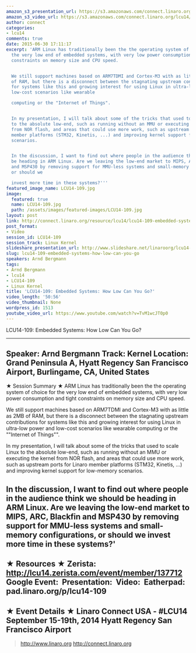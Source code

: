 ```yaml
---
amazon_s3_presentation_url: https://s3.amazonaws.com/connect.linaro.org/hkg15/Videos/09-15-Monday/LCU14-109.pdf
amazon_s3_video_url: https://s3.amazonaws.com/connect.linaro.org/lcu14/videos/09-15-Monday/LCU14-109-+Embedded+Systems-+How+Low+Can+You+Go%3F.mp4
author: connect
categories:
- lcu14
comments: true
date: 2015-06-30 17:11:17
excerpt: 'ARM Linux has traditionally been the the operating system of choice for
  the very low end of embedded systems, with very low power consumption and tight
  constraints on memory size and CPU speed.


  We still support machines based on ARM7TDMI and Cortex-M3 with as little as 2MB
  of RAM, but there is a disconnect between the stagnating upstream contributions
  for systems like this and growing interest for using Linux in ultra-low power and
  low-cost scenarios like wearable

  computing or the "Internet of Things".


  In my presentation, I will talk about some of the tricks that used to scale Linux
  to the absolute low-end, such as running without an MMU or executing the kernel
  from NOR flash, and areas that could use more work, such as upstream ports for Linaro
  member platforms (STM32, Kinetis, ...) and improving kernel support for low-memory
  scenarios.


  In the discussion, I want to find out where people in the audience think we should
  be heading in ARM Linux. Are we leaving the low-end market to MIPS, ARC, Blackfin
  and MSP430 by removing support for MMU-less systems and small-memory configurations,
  or should we

  invest more time in these systems?'''
featured_image_name: LCU14-109.jpg
image:
  featured: true
  name: LCU14-109.jpg
  path: /assets/images/featured-images/LCU14-109.jpg
layout: post
link: http://connect.linaro.org/resource/lcu14/lcu14-109-embedded-systems-how-low-can-you-go/
post_format:
- Video
session_id: LCU14-109
session_track: Linux Kernel
slideshare_presentation_url: http://www.slideshare.net/linaroorg/lcu14-109-embedded-systems-how-low-can-you-go
slug: lcu14-109-embedded-systems-how-low-can-you-go
speakers: Arnd Bergmann
tags:
- Arnd Bergmann
- lcu14
- LCU14-109
- Linux Kernel
title: 'LCU14-109: Embedded Systems: How Low Can You Go?'
video_length: '50:56'
video_thumbnail: None
wordpress_id: 1513
youtube_video_url: https://www.youtube.com/watch?v=TvM1wcJT0p0
---
```


LCU14-109: Embedded Systems: How Low Can You Go?

---------------------------------------------------

Speaker: Arnd Bergmann
Track: Kernel
Location: Grand Peninsula A, Hyatt Regency San Francisco Airport, Burlingame, CA, United States
---------------------------------------------------

★ Session Summary ★
ARM Linux has traditionally been the the operating system of choice for the very low end of embedded systems, with very low power consumption and tight constraints on memory size and CPU speed.

We still support machines based on ARM7TDMI and Cortex-M3 with as little as 2MB of RAM, but there is a disconnect between the stagnating upstream contributions for systems like this and growing interest for using Linux in ultra-low power and low-cost scenarios like wearable
computing or the ""Internet of Things"".

In my presentation, I will talk about some of the tricks that used to scale Linux to the absolute low-end, such as running without an MMU or executing the kernel from NOR flash, and areas that could use more work, such as upstream ports for Linaro member platforms (STM32, Kinetis, ...) and improving kernel support for low-memory scenarios.

In the discussion, I want to find out where people in the audience think we should be heading in ARM Linux. Are we leaving the low-end market to MIPS, ARC, Blackfin and MSP430 by removing support for MMU-less systems and small-memory configurations, or should we
invest more time in these systems?'
---------------------------------------------------

★ Resources ★
Zerista: http://lcu14.zerista.com/event/member/137712
Google Event: 
Presentation: 
Video: 
Eatherpad: pad.linaro.org/p/lcu14-109
---------------------------------------------------

★ Event Details ★
Linaro Connect USA - #LCU14
September 15-19th, 2014
Hyatt Regency San Francisco Airport
---------------------------------------------------

> http://www.linaro.org
> http://connect.linaro.org